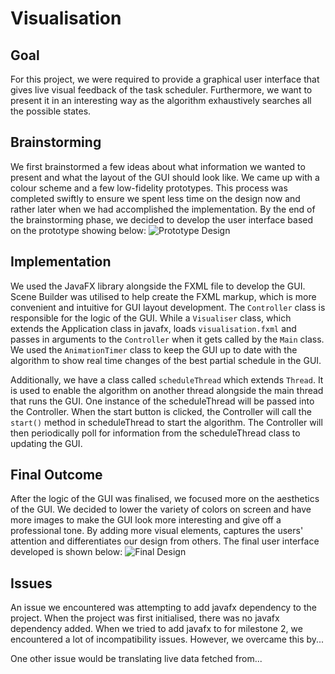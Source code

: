 # Visualisation

## Goal
For this project, we were required to provide a graphical user interface that gives live visual feedback of the task 
scheduler. Furthermore, we want to present it in an interesting way as the algorithm exhaustively searches all the 
possible states.

## Brainstorming
We first brainstormed a few ideas about what information we wanted to present and what the layout of the GUI should 
look like. We came up with a colour scheme and a few low-fidelity prototypes. This process was completed swiftly to
ensure we spent less time on the design now and rather later when we had accomplished the implementation. By the end 
of the brainstorming phase, we decided to develop the user interface based on the prototype showing below:
![Prototype Design](https://github.com/SoftEng306-2021/project-1-project-1-team-3/blob/master/wiki/img/guiPrototype.png)

## Implementation
We used the JavaFX library alongside the FXML file to develop the GUI. Scene Builder was utilised to help create the FXML 
markup, which is more convenient and intuitive for GUI layout development. The `Controller` class is responsible for 
the logic of the GUI. While a `Visualiser` class, which extends the Application class in javafx, loads `visualisation.fxml` 
and passes in arguments to the `Controller` when it gets called by the `Main` class. We used the `AnimationTimer` class 
to keep the GUI up to date with the algorithm to show real time changes of the best partial schedule in the GUI.

Additionally, we have a class called `scheduleThread` which extends `Thread`. It is used to enable the algorithm on 
another thread alongside the main thread that runs the GUI. One instance of the scheduleThread will be passed into the 
Controller. When the start button is clicked, the Controller will call the `start()` method in scheduleThread 
to start the algorithm. The Controller will then periodically poll for information from the scheduleThread class to 
updating the GUI.

## Final Outcome
After the logic of the GUI was finalised, we focused more on the aesthetics of the GUI. We decided to lower the 
variety of colors on screen and have more images to make the GUI look more interesting and give off a professional
tone. By adding more visual elements, captures the users' attention and differentiates our design from others.
The final user interface developed is shown below:
![Final Design](https://github.com/SoftEng306-2021/project-1-project-1-team-3/blob/master/wiki/img/guiFinal.png)

## Issues
An issue we encountered was attempting to add javafx dependency to the project. When the project was first initialised, 
there was no javafx dependency added. When we tried to add javafx to for milestone 2, we encountered a lot of 
incompatibility issues. However, we overcame this by...

One other issue would be translating live data fetched from...
